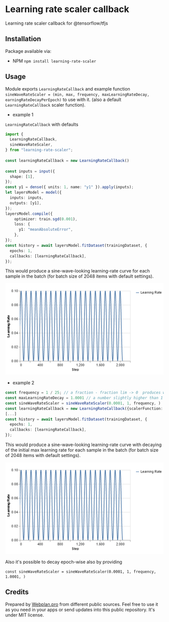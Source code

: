 # Learning rate scaler callback

Learning rate scaler callback for @tensorflow/tfjs

## Installation

Package available via:

- NPM `npm install learning-rate-scaler`

## Usage

Module exports `LearningRateCallback` and example function `sineWaveRateScaler = (min, max, frequency, maxLearningRateDecay, earningRateDecayPerEpoch)` to use with it. (also a default `LearningRateCallback` scaler function).

- example 1

`LearningRateCallback` with defaults

```TypeScript
import {
  LearningRateCallback,
  sineWaveRateScaler,
} from "learning-rate-scaler";

const learningRateCallback = new LearningRateCallback()

const inputs = input({
  shape: [1],
});
const y1 = dense({ units: 1, name: "y1" }).apply(inputs);
let layersModel = model({
  inputs: inputs,
  outputs: [y1],
});
layersModel.compile({
    optimizer: train.sgd(0.001),
    loss: {
      y1: "meanAbsoluteError",
    },
});
const history = await layersModel.fitDataset(trainingDataset, {
  epochs: 1,
  callbacks: [learningRateCallback],
});
```

This would produce a sine-wave-looking learning-rate curve for each sample in the batch (for batch size of 2048 items with default settings).

![sine-wave-learning-rate](docs/sine-wave-learning-rate.png "sine-wave-learning-rate")

- example 2

```TypeScript
const frequency = 1 / 25; // a fraction - fraction lim -> 0  produces wider periods.
const maxLearningRateDecay = 1.0001 // a number slightly higher than 1
const sineWaveRateScaler = sineWaveRateScaler(0.0001, 1, frequency, )
const learningRateCallback = new LearningRateCallback({scalerFunction: sineWaveRateScaler})
[...]
const history = await layersModel.fitDataset(trainingDataset, {
  epochs: 1,
  callbacks: [learningRateCallback],
});

```

This would produce a sine-wave-looking learning-rate curve with decaying of the initial max learning rate for each sample in the batch (for batch size of 2048 items with default settings).

![sine-wave-learning-rate](docs/sine-wave-learning-rate.png "sine-wave-learning-rate")

Also it's possible to decay epoch-wise also by providing

```
const sineWaveRateScaler = sineWaveRateScaler(0.0001, 1, frequency, 1.0001, )
```

## Credits

Prepared by [Webplan.pro](webplan.pro) from different public sources. Feel free to use it as you need in your apps or send updates into this public repository. It's under MIT license.

